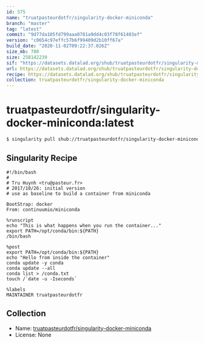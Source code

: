 ```yaml
---
id: 575
name: "truatpasteurdotfr/singularity-docker-miniconda"
branch: "master"
tag: "latest"
commit: "9d77da105fd799aaa0781a9dd4c03f78f61403ef"
version: "c0654c97effc57b6f99409d2b10ff67a"
build_date: "2020-11-02T09:22:37.026Z"
size_mb: 780
size: 258142239
sif: "https://datasets.datalad.org/shub/truatpasteurdotfr/singularity-docker-miniconda/latest/2020-11-02-9d77da10-c0654c97/c0654c97effc57b6f99409d2b10ff67a.simg"
url: https://datasets.datalad.org/shub/truatpasteurdotfr/singularity-docker-miniconda/latest/2020-11-02-9d77da10-c0654c97/
recipe: https://datasets.datalad.org/shub/truatpasteurdotfr/singularity-docker-miniconda/latest/2020-11-02-9d77da10-c0654c97/Singularity
collection: truatpasteurdotfr/singularity-docker-miniconda
---
```


# truatpasteurdotfr/singularity-docker-miniconda:latest

```bash
$ singularity pull shub://truatpasteurdotfr/singularity-docker-miniconda:latest
```

## Singularity Recipe

```singularity
#!/bin/bash
# 
# Tru Huynh <tru@pasteur.fr>
# 2017/10/26: initial version
# use as baseline to build a container from miniconda

BootStrap: docker
From: continuumio/miniconda

%runscript
echo "This is what happens when you run the container..."
export PATH=/opt/conda/bin:${PATH}
/bin/bash

%post
export PATH=/opt/conda/bin:${PATH}
echo "Hello from inside the container"
conda update -y conda
conda update --all
conda list > /conda.txt
touch /`date -u -Iseconds`

%labels
MAINTAINER truatpasteurdotfr
```

## Collection

 - Name: [truatpasteurdotfr/singularity-docker-miniconda](https://github.com/truatpasteurdotfr/singularity-docker-miniconda)
 - License: None

